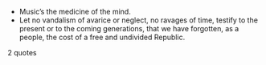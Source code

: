  - Music’s the medicine of the mind.
 - Let no vandalism of avarice or neglect, no ravages of time, testify to the present or to the coming generations, that we have forgotten, as a people, the cost of a free and undivided Republic.

2 quotes